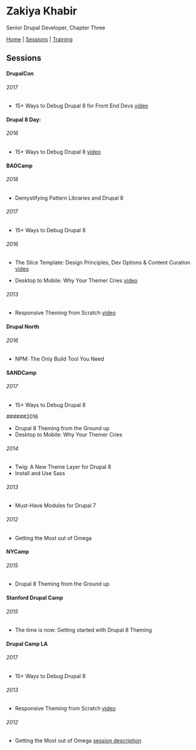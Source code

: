 # Zakiya Khabir
Senior Drupal Developer, Chapter Three

[Home](README.md) | [Sessions](sessions.md) | [Training](training.md)

## Sessions

#### DrupalCon
###### 2017
* 15+ Ways to Debug Drupal 8 for Front End Devs [video](https://2017.badcamp.net/session/coding-development/intermediate/15-ways-debug-drupal-8-front-end-devs)

#### Drupal 8 Day:
###### 2016
* 15+ Ways to Debug Drupal 8
[video](https://www.youtube.com/watch?v=vcq3TBfWf2w)

#### BADCamp
###### 2018
* Demystifying Pattern Libraries and Drupal 8

###### 2017
* 15+ Ways to Debug Drupal 8

###### 2016
* The Slice Template: Design Principles, Dev Options & Content Curation [video](https://2016.badcamp.net/session/slice-template-design-principles-dev-options-content-curation)

* Desktop to Mobile: Why Your Themer Cries [video](https://www.youtube.com/watch?v=piXjE0vmDA4)

###### 2013
* Responsive Theming from Scratch [video](https://archive.org/details/ResponsiveTheming_201311)

#### Drupal North
###### 2016
* NPM: The Only Build Tool You Need

#### SANDCamp
###### 2017
* 15+ Ways to Debug Drupal 8

######2016
* Drupal 8 Theming from the Ground up
* Desktop to Mobile: Why Your Themer Cries

###### 2014
* Twig: A New Theme Layer for Drupal 8
* Install and Use Sass

###### 2013
* Must-Have Modules for Drupal 7

###### 2012
* Getting the Most out of Omega


#### NYCamp
###### 2015
* Drupal 8 Theming from the Ground up

#### Stanford Drupal Camp
###### 2015
* The time is now: Getting started with Drupal 8 Theming


#### Drupal Camp LA
###### 2017
* 15+ Ways to Debug Drupal 8

###### 2013
* Responsive Theming from Scratch
[video](http://replay.uci.edu/clients/drupal/Drupal_Theming_From_Scratch_-_MP4_with_Smart_Player_(Large)_-_20130713_08.03.46PM.html)

###### 2012
* Getting the Most out of Omega
[session description](http://2012.drupalcampla.com/sessions/getting-most-out-omega)


<!-- Global site tag (gtag.js) - Google Analytics -->
<script async src="https://www.googletagmanager.com/gtag/js?id=UA-112629372-1"></script>
<script>
  window.dataLayer = window.dataLayer || [];
  function gtag(){dataLayer.push(arguments);}
  gtag('js', new Date());

  gtag('config', 'UA-112629372-1');
</script>
